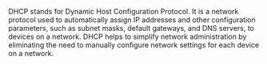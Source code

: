 DHCP stands for Dynamic Host Configuration Protocol. It is a network protocol used to automatically assign IP addresses and other configuration parameters, such as subnet masks, default gateways, and DNS servers, to devices on a network. DHCP helps to simplify network administration by eliminating the need to manually configure network settings for each device on a network.
